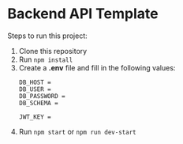 # Backend API Template

Steps to run this project:

1. Clone this repository
1. Run `npm install` 
1. Create a **.env** file and fill in the following values:
   ```
   DB_HOST = 
   DB_USER = 
   DB_PASSWORD = 
   DB_SCHEMA = 

   JWT_KEY = 
   ```
1. Run `npm start` or `npm run dev-start`
